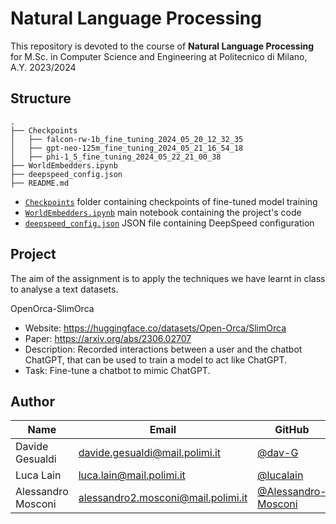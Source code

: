 # Natural Language Processing

This repository is devoted to the course of **Natural Language Processing** for M.Sc. in Computer Science and Engineering at Politecnico di Milano, A.Y. 2023/2024


## Structure
```
.
├── Checkpoints
│   ├── falcon-rw-1b_fine_tuning_2024_05_20_12_32_35
│   ├── gpt-neo-125m_fine_tuning_2024_05_21_16_54_18
│   ├── phi-1_5_fine_tuning_2024_05_22_21_00_38
├── WorldEmbedders.ipynb
├── deepspeed_config.json
├── README.md
```

- [`Checkpoints`](Checkpoints/) folder containing checkpoints of fine-tuned model training
- [`WorldEmbedders.ipynb`](WorldEmbedders.ipynb) main notebook containing the project's code
- [`deepspeed_config.json`](deepspeed_config.json) JSON file containing DeepSpeed configuration

## Project
The aim of the assignment is to apply the techniques we have learnt in class to analyse a text datasets.

OpenOrca-SlimOrca
- Website: https://huggingface.co/datasets/Open-Orca/SlimOrca
- Paper: https://arxiv.org/abs/2306.02707
- Description: Recorded interactions between a user and the chatbot ChatGPT, that can be used to train a model to act like ChatGPT.
- Task: Fine-tune a chatbot to mimic ChatGPT.

## Author
| Name  | Email | GitHub |
| ------------- | ------------- | ------------- |
| Davide Gesualdi | davide.gesualdi@mail.polimi.it  | [@dav-G](https://github.com/dav-G) |
| Luca Lain  | luca.lain@mail.polimi.it | [@lucalain](https://github.com/lucalain) |
| Alessandro Mosconi | alessandro2.mosconi@mail.polimi.it  | [@Alessandro-Mosconi](https://github.com/Alessandro-Mosconi) |
